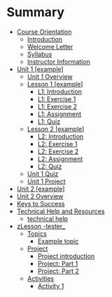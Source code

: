 # Summary

* [Course Orientation](course-overview-and-orientation.md)
  * [Introduction](README.md)
  * [Welcome Letter](welcome-letter.md)
  * [Syllabus](syllabus.md)
  * [Instructor Information](instructor-information.md)
* [Unit 1 \[example\]](unit-1/unit-1.md)
  * [Unit 1 Overview](unit-1/unit-1.md)
  * [Lesson 1 \[example\]](unit-1/lesson-1/lesson-1.md)
    * [L1: Introduction](unit-1/lesson-1/l1-overview.md)
    * [L1: Exercise 1](unit-1/lesson-1/l1-exercise-1.md)
    * [L1: Exercise 2](unit-1/lesson-1/l1-exercise-2.md)
    * [L1: Assignment](unit-1/lesson-1/l1-assignment.md)
    * [L1: Quiz](unit-1/lesson-1/l1-quiz.md)
  * [Lesson 2 \[example\]](test.md)
    * [L2: Introduction](unit-1/lesson-2/l2-overview.md)
    * [L2: Exercise 1](unit-1/lesson-2/l2-exercise-1.md)
    * [L2: Exercise 2](unit-1/lesson-2/l2-exercise-2.md)
    * [L2: Assignment](unit-1/lesson-2/l2-assignment.md)
    * [L2: Quiz](unit-1/lesson-2/l2-quiz.md)
  * [Unit 1 Quiz](unit-1/unit-1-quiz.md)
  * [Unit 1 Project](unit-1/unit-1-project.md)
* [Unit 2 \[example\]](unit-2-example.md)
* [Unit 2 Overview](unit-2-overview.md)
* [Keys to Success](keys-to-success/keys-to-success.md)
* [Technical Help and Resources](tips-and-resources.md)
  * [technical help](tips-and-resources/technical-help.md)
* [zLesson -tester\_](lesson-1.md)
  * [Topics](unit-1/lesson-1/topics.md)
    * [Example topic](unit-1/lesson-1/topics/example-topic.md)
  * [Project](unit-1/lesson-1/project.md)
    * [Project introduction](project-introduction.md)
    * [Project: Part 1](project-part-1.md)
    * [Project: Part 2](project-part-2.md)
  * [Activities](unit-1/lesson-1/activities.md)
    * [Activity 1](activity-1.md)

